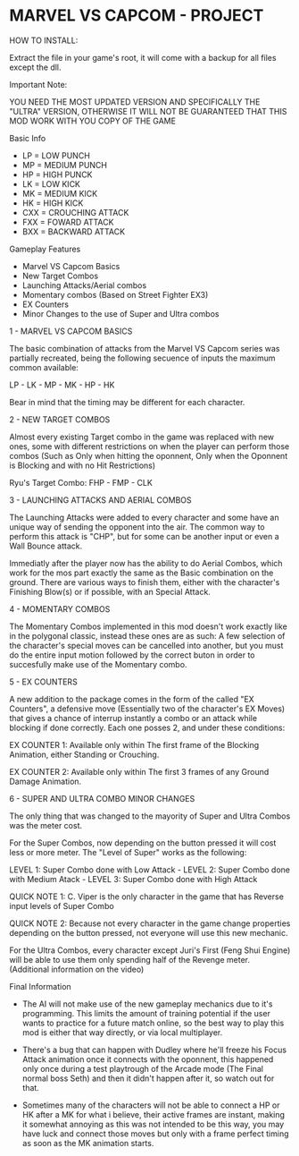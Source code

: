 # MARVEL VS CAPCOM - PROJECT


HOW TO INSTALL:

Extract the file in your game's root, it will come with a backup for all files except the dll.



Important Note:

YOU NEED THE MOST UPDATED VERSION AND SPECIFICALLY THE "ULTRA" VERSION, OTHERWISE IT WILL NOT BE GUARANTEED THAT THIS MOD WORK WITH YOU COPY OF THE GAME



Basic Info


- LP = LOW PUNCH
- MP = MEDIUM PUNCH
- HP = HIGH PUNCK
- LK = LOW KICK
- MK = MEDIUM KICK
- HK = HIGH KICK
- CXX = CROUCHING ATTACK
- FXX = FOWARD ATTACK
- BXX = BACKWARD ATTACK



Gameplay Features

- Marvel VS Capcom Basics
- New Target Combos
- Launching Attacks/Aerial combos
- Momentary combos (Based on Street Fighter EX3)
- EX Counters
- Minor Changes to the use of Super and Ultra combos




1 - MARVEL VS CAPCOM BASICS


The basic combination of attacks from the Marvel VS Capcom series was partially recreated, being the following secuence of inputs the maximum common available:

LP - LK - MP - MK - HP - HK

Bear in mind that the timing may be different for each character.



2 - NEW TARGET COMBOS


Almost every existing Target combo in the game was replaced with new ones, some with different restrictions on when the player can perform those combos
(Such as Only when hitting the oponnent, Only when the Oponnent is Blocking and with no Hit Restrictions)

Ryu's Target Combo: FHP - FMP - CLK



3 - LAUNCHING ATTACKS AND AERIAL COMBOS


The Launching Attacks were added to every character and some have an unique way of sending the opponent into the air. The common way to perform this attack is "CHP", but for some can be another input or even a Wall Bounce attack.

Immediatly after the player now has the ability to do Aerial Combos, which work for the mos part exactly the same as the Basic combination on the ground.
There are various ways to finish them, either with the character's Finishing Blow(s) or if possible, with an Special Attack.



4 - MOMENTARY COMBOS


The Momentary Combos implemented in this mod doesn't work exactly like in the polygonal classic, instead these ones are as such:
A few selection of the character's special moves can be cancelled into another, but you must do the entire input motion followed by the correct buton in order to succesfully make use of the Momentary combo.



5 - EX COUNTERS


A new addition to the package comes in the form of the called "EX Counters", a defensive move (Essentially two of the character's EX Moves) that gives a chance
of interrup instantly a combo or an attack while blocking if done correctly. Each one posses 2, and under these conditions:

EX COUNTER 1: Available only within The first frame of the Blocking Animation, either Standing or Crouching.

EX COUNTER 2: Available only within The first 3 frames of any Ground Damage Animation.



6 - SUPER AND ULTRA COMBO MINOR CHANGES


The only thing that was changed to the mayority of Super and Ultra Combos was the meter cost.


For the Super Combos, now depending on the button pressed it will cost less or more meter. The "Level of Super" works as the following:

LEVEL 1: Super Combo done with Low Attack - LEVEL 2: Super Combo done with Medium Atack - LEVEL 3: Super Combo done with High Attack

QUICK NOTE 1: C. Viper is the only character in the game that has Reverse input levels of Super Combo

QUICK NOTE 2: Because not every character in the game change properties depending on the button pressed, not everyone will use this new mechanic.


For the Ultra Combos, every character except Juri's First (Feng Shui Engine) will be able to use them only spending half of the Revenge meter. (Additional information on the video)



Final Information


- The AI will not make use of the new gameplay mechanics due to it's programming. This limits the amount of training potential if the user wants to practice for a future match online, so the best way to play this mod is either that way directly, or via local multiplayer.

- There's a bug that can happen with Dudley where he'll freeze his Focus Attack animation once it connects with the oponnent, this happened only once during a test playtrough of the Arcade mode (The Final normal boss Seth) and then it didn't happen after it, so watch out for that.

- Sometimes many of the characters will not be able to connect a HP or HK after a MK for what i believe, their active frames are instant, making it somewhat annoying as this was not intended to be this way, you may have luck and connect those moves but only with a frame perfect timing as soon as the MK animation starts.
